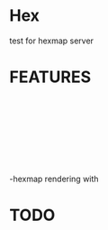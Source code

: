Hex
===

test for hexmap server

FEATURES
====

-hexmap rendering with <svg> with d3.js
-PRNG noise generation with simplex-noise.js and alea.js

TODO
====
